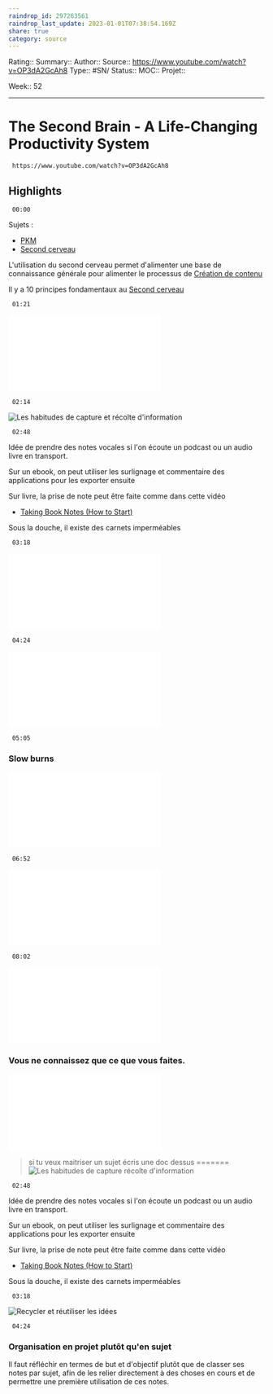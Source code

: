 ```yaml
---
raindrop_id: 297263561
raindrop_last_update: 2023-01-01T07:38:54.169Z
share: true
category: source
---
```


Rating::
Summary:: 
Author::
Source:: https://www.youtube.com/watch?v=OP3dA2GcAh8
Type:: #SN/
Status:: 
MOC::
Projet:: 

Week:: 52

***
# The Second Brain - A Life-Changing Productivity System

```timestamp-url 
 https://www.youtube.com/watch?v=OP3dA2GcAh8
 ```


## Highlights

```timestamp 
 00:00
 ```
Sujets :

- [PKM](../seeds/PKM.md)
- [Second cerveau](../seeds/Second%20cerveau.md)

L'utilisation du second cerveau permet d'alimenter une base de connaissance générale pour alimenter le processus de [Création de contenu](Cr%C3%A9ation%20de%20contenu.md)

Il y a 10 principes fondamentaux au [Second cerveau](../seeds/Second%20cerveau.md)

```timestamp 
 01:21
 ```

![S'inspirer et voler aux autres](../seeds/S'inspirer%20et%20voler%20aux%20autres.md)

```timestamp 
 02:14
 ```

![Les habitudes de capture et récolte d'information](Les%20habitudes%20de%20capture%20et%20r%C3%A9colte%20d'information)

```timestamp 
 02:48
 ```

Idée de prendre des notes vocales si l'on écoute un podcast ou un audio livre en transport.

Sur un ebook, on peut utiliser les surlignage et commentaire des applications pour les exporter ensuite

Sur livre, la prise de note peut être faite comme dans cette vidéo
- [Taking Book Notes (How to Start)](Taking%20Book%20Notes%20(How%20to%20Start))

Sous la douche, il existe des carnets imperméables

```timestamp 
 03:18
 ```

![Recycler ou réutiliser les idées](../seeds/Recycler%20ou%20r%C3%A9utiliser%20les%20id%C3%A9es.md)

```timestamp 
 04:24
 ```

![Organisation du PKM en projet plutôt qu'en sujet](../seeds/Organisation%20du%20PKM%20en%20projet%20plut%C3%B4t%20qu'en%20sujet.md)

```timestamp 
 05:05
 ```

### Slow burns

![Slow Burn](../seeds/Slow%20Burn%20&%20Heavy%20Lift.md)

```timestamp 
 06:52
 ```

![Vous ne créez pas à partir de rien](../seeds/Vous%20ne%20cr%C3%A9ez%20pas%20%C3%A0%20partir%20de%20rien.md)

```timestamp 
 08:02
 ```

![La création de contenu par bloc](../seeds/La%20cr%C3%A9ation%20de%20contenu%20par%20bloc.md)

### Vous ne connaissez que ce que vous faites.

![L'importance de la reformulation](../seeds/L'importance%20de%20la%20reformulation.md)

> si tu veux maitriser un sujet écris une doc dessus
=======
![Les habitudes de capture  récolte d'information](Les%20habitudes%20de%20capture%20%20r%C3%A9colte%20d'information)

```timestamp 
 02:48
 ```

Idée de prendre des notes vocales si l'on écoute un podcast ou un audio livre en transport.

Sur un ebook, on peut utiliser les surlignage et commentaire des applications pour les exporter ensuite

Sur livre, la prise de note peut être faite comme dans cette vidéo
- [Taking Book Notes (How to Start)](Taking%20Book%20Notes%20(How%20to%20Start))

Sous la douche, il existe des carnets imperméables

```timestamp 
 03:18
 ```

![Recycler et réutiliser les idées](Recycler%20et%20r%C3%A9utiliser%20les%20id%C3%A9es)

```timestamp 
 04:24
 ```

### Organisation en projet plutôt qu'en sujet

Il faut réfléchir en termes de but et d'objectif plutôt que de classer ses notes par sujet, afin de les relier directement à des choses en cours et de permettre une première utilisation de ces notes.
